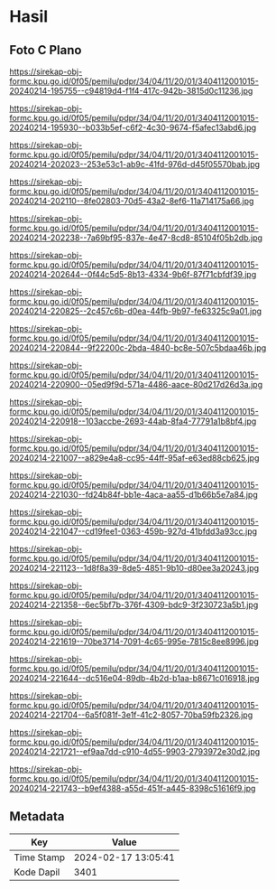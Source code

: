# Hasil

## Foto C Plano

https://sirekap-obj-formc.kpu.go.id/0f05/pemilu/pdpr/34/04/11/20/01/3404112001015-20240214-195755--c94819d4-f1f4-417c-942b-3815d0c11236.jpg

https://sirekap-obj-formc.kpu.go.id/0f05/pemilu/pdpr/34/04/11/20/01/3404112001015-20240214-195930--b033b5ef-c6f2-4c30-9674-f5afec13abd6.jpg

https://sirekap-obj-formc.kpu.go.id/0f05/pemilu/pdpr/34/04/11/20/01/3404112001015-20240214-202023--253e53c1-ab9c-41fd-976d-d45f05570bab.jpg

https://sirekap-obj-formc.kpu.go.id/0f05/pemilu/pdpr/34/04/11/20/01/3404112001015-20240214-202110--8fe02803-70d5-43a2-8ef6-11a714175a66.jpg

https://sirekap-obj-formc.kpu.go.id/0f05/pemilu/pdpr/34/04/11/20/01/3404112001015-20240214-202238--7a69bf95-837e-4e47-8cd8-85104f05b2db.jpg

https://sirekap-obj-formc.kpu.go.id/0f05/pemilu/pdpr/34/04/11/20/01/3404112001015-20240214-202644--0f44c5d5-8b13-4334-9b6f-87f71cbfdf39.jpg

https://sirekap-obj-formc.kpu.go.id/0f05/pemilu/pdpr/34/04/11/20/01/3404112001015-20240214-220825--2c457c6b-d0ea-44fb-9b97-fe63325c9a01.jpg

https://sirekap-obj-formc.kpu.go.id/0f05/pemilu/pdpr/34/04/11/20/01/3404112001015-20240214-220844--9f22200c-2bda-4840-bc8e-507c5bdaa46b.jpg

https://sirekap-obj-formc.kpu.go.id/0f05/pemilu/pdpr/34/04/11/20/01/3404112001015-20240214-220900--05ed9f9d-571a-4486-aace-80d217d26d3a.jpg

https://sirekap-obj-formc.kpu.go.id/0f05/pemilu/pdpr/34/04/11/20/01/3404112001015-20240214-220918--103accbe-2693-44ab-8fa4-77791a1b8bf4.jpg

https://sirekap-obj-formc.kpu.go.id/0f05/pemilu/pdpr/34/04/11/20/01/3404112001015-20240214-221007--a829e4a8-cc95-44ff-95af-e63ed88cb625.jpg

https://sirekap-obj-formc.kpu.go.id/0f05/pemilu/pdpr/34/04/11/20/01/3404112001015-20240214-221030--fd24b84f-bb1e-4aca-aa55-d1b66b5e7a84.jpg

https://sirekap-obj-formc.kpu.go.id/0f05/pemilu/pdpr/34/04/11/20/01/3404112001015-20240214-221047--cd19fee1-0363-459b-927d-41bfdd3a93cc.jpg

https://sirekap-obj-formc.kpu.go.id/0f05/pemilu/pdpr/34/04/11/20/01/3404112001015-20240214-221123--1d8f8a39-8de5-4851-9b10-d80ee3a20243.jpg

https://sirekap-obj-formc.kpu.go.id/0f05/pemilu/pdpr/34/04/11/20/01/3404112001015-20240214-221358--6ec5bf7b-376f-4309-bdc9-3f230723a5b1.jpg

https://sirekap-obj-formc.kpu.go.id/0f05/pemilu/pdpr/34/04/11/20/01/3404112001015-20240214-221619--70be3714-7091-4c65-995e-7815c8ee8996.jpg

https://sirekap-obj-formc.kpu.go.id/0f05/pemilu/pdpr/34/04/11/20/01/3404112001015-20240214-221644--dc516e04-89db-4b2d-b1aa-b8671c016918.jpg

https://sirekap-obj-formc.kpu.go.id/0f05/pemilu/pdpr/34/04/11/20/01/3404112001015-20240214-221704--6a5f081f-3e1f-41c2-8057-70ba59fb2326.jpg

https://sirekap-obj-formc.kpu.go.id/0f05/pemilu/pdpr/34/04/11/20/01/3404112001015-20240214-221721--ef9aa7dd-c910-4d55-9903-2793972e30d2.jpg

https://sirekap-obj-formc.kpu.go.id/0f05/pemilu/pdpr/34/04/11/20/01/3404112001015-20240214-221743--b9ef4388-a55d-451f-a445-8398c51616f9.jpg


## Metadata

| Key        | Value               |
| ---------- | ------------------- |
| Time Stamp | 2024-02-17 13:05:41 |
| Kode Dapil | 3401                |



